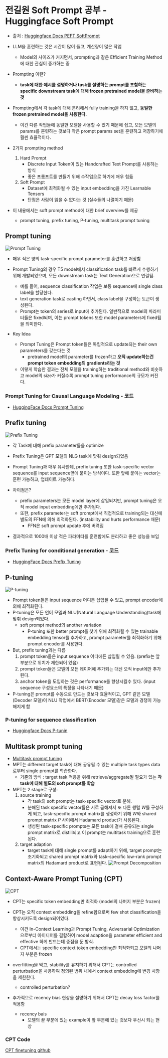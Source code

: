 # 전길원 Soft Prompt 공부 - Huggingface Soft Prompt
- 출처 : [Huggingface Docs PEFT SoftPrompt](https://huggingface.co/docs/peft/conceptual_guides/prompting)

- LLM을 훈련하는 것은 시간이 많이 들고, 계산량이 많은 작업
    - Model의 사이즈가 커지면서, prompting과 같은 Efficient Training Method에 대한 관심이 증가하는 중
- Prompting 이란?
    - **task에 대한 예시를 설명하거나 task를 설명하는 prompt를 포함하는 specific downstream task에 대해 frozen pretrained model을 준비하는 것**
- Prompting에서 각 task에 대해 분리해서 fully training을 하지 않고, **동일한 frozen pretrained model을 사용한다.**
    - 이건 다른 작업들에 동일한 모델을 사용할 수 있기 때문에 쉽고, 모든 모델의 params를 훈련하는 것보다 작은 prompt params set을 훈련하고 저장하기에 훨씬 효율적이다.

- 2가지 prompting method
    1. Hard Prompt
        - Discrete Input Token이 있는 Handcrafted Text Prompt를 사용하는 방식
        - 좋은 프롬프트를 만들기 위해 수작업으로 하기에 매우 힘듦
    2. Soft Prompt
        - Dataset에 최적화될 수 있는 input embedding을 가진 Learnable Tensors
        - 단점은 사람이 읽을 수 없다는 것 (실수들의 나열이기 때문)

- 이 내용에서는 soft prompt method에 대한 brief overview를 제공
    - prompt tuning, prefix tuning, P-tuning, multitask prompt tuning

## Prompt tuning
![Prompt Tuning](https://huggingface.co/datasets/huggingface/documentation-images/resolve/main/peft/prompt-tuning.png)
- 매우 적은 양의 task-specific prompt parameter를 훈련하고 저장함
- Prompt Tuning의 경우 T5 model에서 classification task를 빠르게 수행하기 위해 개발되었으며, 모든 downstream task는 Text Generation으로 연결됨.
    - 예를 들어, sequence classification 작업은 보통 sequence에 single class label을 할당한다. 
    - text generation task로 casting 하면서, class label을 구성하는 토큰이 생성된다.
    - Prompt는 token의 series로 input에 추가된다. 일반적으로 model의 파라미터들은 fixed되며, 이는 prompt tokens 또한 model parameters에 fixed됨을 의미한다.

- Key Idea
    - Prompt Tuning은 Prompt token들은 독립적으로 update되는 their own parameters를 갖는다는 것
        - pretrained model의 parameter를 frozen하고 **오직 update하는건 prompt token embedding의 gradients라는 것**
    - 이렇게 학습한 결과는 전체 모델을 training하는 traditional method와 비슷하고 model의 size가 커질수록 prompt tuning performance의 규모가 커진다.

### Prompt Tuning for Causal Language Modeling - 코드
- [HuggingFace Docs Prompt Tuning](https://huggingface.co/docs/peft/main/en/task_guides/clm-prompt-tuning)

## Prefix tuning
![Prefix Tuning](https://huggingface.co/datasets/huggingface/documentation-images/resolve/main/peft/prefix-tuning.png)
- 각 Task에 대해 prefix parameter들을 optimize

- Prefix Tuning은 GPT 모델의 NLG task에 맞춰 design되었음
- Prompt Tuning과 매우 유사한데, prefix tuning 또한 task-specific vector sequence를 input sequence앞에 붙이는 방식이다. 또한 앞에 붙이는 vector는 훈련 가능하고, 업데이트 가능하다.
- 차이점은?
    - prefix parameters는 모든 model layer에 삽입되지만, prompt tuning은 오직 model input embedding에만 추가된다.
    - 또한, prefix parameter는 soft prompt에서 직접적으로 training되는 대신에 별도의 FFN에 의해 최적화된다. (instability and hurts performance 때문)
        - FFN은 soft prompt update 후에 버려짐

- 결과적으로 1000배 이상 적은 파라미터를 훈련함에도 분리하고 좋은 성능을 보임

### Prefix Tuning for conditional generation - 코드
- [HuggingFace Docs Prefix Tuning](https://huggingface.co/docs/peft/main/en/task_guides/seq2seq-prefix-tuning)

## P-tuning
![P-tuning](https://huggingface.co/datasets/huggingface/documentation-images/resolve/main/peft/p-tuning.png)
- Prompt token들은 input sequence 어디든 삽입될 수 있고, prompt encoder에 의해 최적화된다.
- P-tuning은 모든 언어 모델과 NLU(Natural Language Understanding)task에 맞춰 design되었다. 
    - soft prompt method의 another variation
        - P-tuning 또한 better prompt를 찾기 위해 최적화될 수 있는 trainable embedding tensor를 추가하고, prompt parameter를 최적화하기 위해 prompt encoder를 사용한다.
- But, prefix tuning과는 다름
    1. prompt token들은 input sequence 어디에든 삽입될 수 있음. (prefix는 앞부분으로 위치가 제한되어 있음)
    2. prompt token들은 모델의 모든 레이어에 추가되는 대신 오직 input에만 추가된다.
    3. anchor token을 도입하는 것은 performance를 향상시킬수 있다. (input sequence 구성요소의 특징을 나타내기 때문)
- P-tuning은 prompt를 수동으로 만드는 것보다 효율적이고, GPT 같은 모델(Decoder 모델)이 NLU 작업에서 BERT(Encoder 모델)같은 모델과 경쟁이 가능해지게 함

### P-tuning for sequence classification
- [Huggingface Docs P-tunin](https://huggingface.co/docs/peft/main/en/task_guides/ptuning-seq-classification)

## Multitask prompt tuning
- [Multitask prompt tuning](https://huggingface.co/datasets/huggingface/documentation-images/resolve/main/peft/mpt.png)
- MPT는 different target task에 대해 공유될 수 있는 multiple task types data로부터 single prompt를 학습한다.
    - 기존의 방식 : target task 적응을 위해 retrieve/aggregate될 필요가 있는 **각 task에 대해 별도의 soft prompt를 학습**
- MPT는 2 stage로 구성:
    1. source training
        - 각 task의 soft prompt는 task-specific vector로 분해. 
        - 분해된 task specific vector들은 서로 곱해져서 또 다른 행렬 $W$를 구성하게 되고, task-specific prompt matrix를 생성하기 위해 $W$와 shared prompt matrix $P$ 사이에서 Hadamard product가 사용된다. 
        - 생성된 task-specific prompts는 모든 task에 걸쳐 공유되는 single prompt matrix로 distill되고 이 prompt는 multitask training으로 훈련된다.
    2. target adaption
        - target task에 대해 single prompt를 adapt하기 위해, target prompt는 초기화되고 shared prompt matrix와 task-specific low-rank prompt matrix의 Hadamard product로 표현된다.
    ![Prompt Decomposition](https://huggingface.co/datasets/huggingface/documentation-images/resolve/main/peft/mpt-decomposition.png)

## Context-Aware Prompt Tuning (CPT)
![CPT](https://huggingface.co/datasets/huggingface/documentation-images/resolve/main/peft/cpt.png)
- CPT는 specific token embedding만 최적화 (model의 나머지 부분은 frozen)
- CPT는 오직 context embedding을 refine함으로써 few shot classification을 향상시키도록 design되어있다.
    - 이건 In-Context Learning과 Prompt Tuning, Adversarial Optimization으로부터 아이디어를 결합하여 model adaption을 parameter efficient and effective 하게 만드는데 중점을 둔 방식.
    - CPT에서는 specific context token embedding만 최적화되고 모델의 나머지 부분은 frozen
- overfitting을 막고, stability를 유지하기 위해서 CPT는  controlled perturbation을 사용하여 정의된 범위 내에서 context embedding에 변경 사항을 제한한다.
    - controlled perturbation?

- 추가적으로 recency bias 현상을 설명하기 위해서 CPT는 decay loss factor를 적용함
    - recency bais 
        - 모델의 끝 부분에 있는 example이 앞 부분에 있는 것보다 우선시 되는 현상

### CPT Code 
[CPT finetuning github](https://github.com/huggingface/peft/blob/main/examples/cpt_finetuning/README.md)